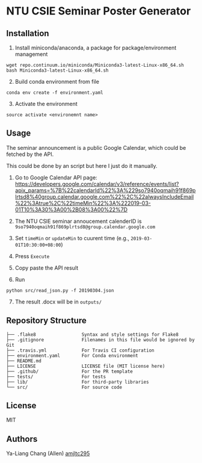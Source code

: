 # NTU CSIE Seminar Poster Generator

## Installation

1. Install miniconda/anaconda, a package for  package/environment management
```
wget repo.continuum.io/miniconda/Miniconda3-latest-Linux-x86_64.sh
bash Miniconda3-latest-Linux-x86_64.sh
```

2. Build conda environment from file
```
conda env create -f environment.yaml
```

3. Activate the environment
```
source activate <environemnt name>
```


## Usage

The seminar announcement is a public Google Calendar, which could be fetched by the API.

This could be done by an script but here I just do it manually.

1. Go to Google Calendar API page:
https://developers.google.com/calendar/v3/reference/events/list?apix_params=%7B%22calendarId%22%3A%229so7940oqmaih91f869plrtsd8%40group.calendar.google.com%22%2C%22alwaysIncludeEmail%22%3Atrue%2C%22timeMin%22%3A%222019-03-01T10%3A30%3A00%2B08%3A00%22%7D

2. The NTU CSIE seminar annoucement calenderID is `9so7940oqmaih91f869plrtsd8@group.calendar.google.com`

3. Set `timeMin` or `updateMin` to cuurent time (e.g., `2019-03-01T10:30:00+08:00`)

4. Press `Execute`

5. Copy paste the API result

6. Run
```
python src/read_json.py -f 20190304.json
```

7. The result .docx will be in `outputs/`

## Repository Structure
```
├── .flake8                 Syntax and style settings for Flake8
├── .gitignore              Filenames in this file would be ignored by Git
├── .travis.yml             For Travis CI configuration
├── environment.yaml        For Conda environment
├── README.md
├── LICENSE                 LICENSE file (MIT license here)
├── .github/                For the PR template
├── tests/                  For tests
├── lib/                    For third-party libraries
└── src/                    For source code

```
## License

MIT 

## Authors

Ya-Liang Chang (Allen) [amjltc295](https://github.com/amjltc295/)


